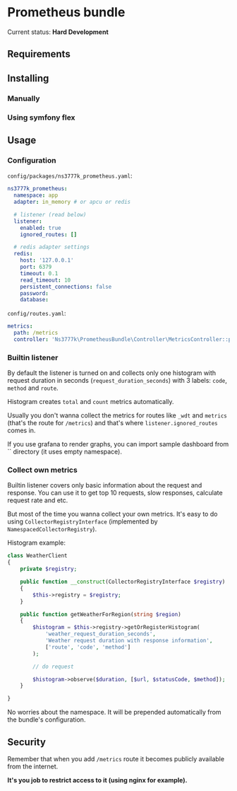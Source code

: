 # Prometheus bundle

Current status: **Hard Development**

## Requirements

## Installing

### Manually

### Using symfony flex

## Usage

### Configuration

`config/packages/ns3777k_prometheus.yaml`:

```yaml
ns3777k_prometheus:
  namespace: app
  adapter: in_memory # or apcu or redis

  # listener (read below)
  listener:
    enabled: true
    ignored_routes: []

  # redis adapter settings
  redis:
    host: '127.0.0.1'
    port: 6379
    timeout: 0.1
    read_timeout: 10
    persistent_connections: false
    password:
    database:
```

`config/routes.yaml`:

```yaml
metrics:
  path: /metrics
  controller: 'Ns3777k\PrometheusBundle\Controller\MetricsController::prometheus'
```

### Builtin listener

By default the listener is turned on and collects only one histogram with
request duration in seconds (`request_duration_seconds`) with 3 labels: `code`,
`method` and `route`.

Histogram creates `total` and `count` metrics automatically.

Usually you don't wanna collect the metrics for routes like `_wdt` and `metrics`
(that's the route for `/metrics`) and that's where `listener.ignored_routes`
comes in.

If you use grafana to render graphs, you can import sample dashboard from ``
directory (it uses empty namespace).

### Collect own metrics

Builtin listener covers only basic information about the request and response.
You can use it to get top 10 requests, slow responses, calculate request rate
and etc.

But most of the time you wanna collect your own metrics. It's easy to do using
`CollectorRegistryInterface` (implemented by `NamespacedCollectorRegistry`).

Histogram example:

```php
class WeatherClient
{
    private $registry;

    public function __construct(CollectorRegistryInterface $registry)
    {
        $this->registry = $registry;
    }

    public function getWeatherForRegion(string $region)
    {
        $histogram = $this->registry->getOrRegisterHistogram(
            'weather_request_duration_seconds',
            'Weather request duration with response information',
            ['route', 'code', 'method']
        );

        // do request

        $histogram->observe($duration, [$url, $statusCode, $method]);
    }

}
```

No worries about the namespace. It will be prepended automatically from the
bundle's configuration.

## Security

Remember that when you add `/metrics` route it becomes publicly available from
the internet.

**It's you job to restrict access to it (using nginx for example).**
